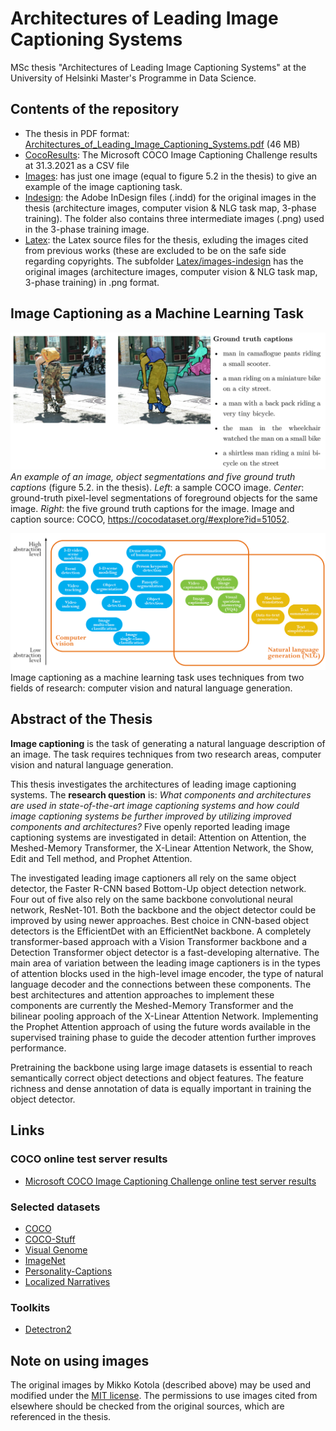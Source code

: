 # Architectures of Leading Image Captioning Systems
MSc thesis "Architectures of Leading Image Captioning Systems" at the University of Helsinki Master's Programme in Data Science.

## Contents of the repository
- The thesis in PDF format: [Architectures_of_Leading_Image_Captioning_Systems.pdf](Architectures_of_Leading_Image_Captioning_Systems.pdf) (46 MB)
- [CocoResults](/CocoResults): The Microsoft COCO Image Captioning Challenge results at 31.3.2021 as a CSV file
- [Images](Images/): has just one image (equal to figure 5.2 in the thesis) to give an example of the image captioning task.
- [Indesign](/Indesign): the Adobe InDesign files (.indd) for the original images in the thesis (architecture images, computer vision & NLG task map, 3-phase training). The folder also contains three intermediate images (.png) used in the 3-phase training image.
- [Latex](/Latex): the Latex source files for the thesis, exluding the images cited from previous works (these are excluded to be on the safe side regarding copyrights. The subfolder [Latex/images-indesign](/Latex/images-indesign) has the original images (architecture images, computer vision & NLG task map, 3-phase training) in .png format.

## Image Captioning as a Machine Learning Task
![Example image with object segmentations and captions](/Images/Figure_5_2_Sample_image_and_captions.png)
*An example of an image, object segmentations and five ground truth captions* (figure 5.2. in the thesis). *Left*: a sample COCO image. *Center*: ground-truth pixel-level segmentations of foreground objects for the same image. *Right*: the five ground truth captions for the image. Image and caption source: COCO, https://cocodataset.org/#explore?id=51052.

![Image captioning in the fields of computer vision and natural language generation](/Latex/images-indesign/Task_map.png)
Image captioning as a machine learning task uses techniques from two fields of research: computer vision and natural language generation.

## Abstract of the Thesis
**Image captioning** is the task of generating a natural language description of an image. The task requires techniques from two research areas, computer vision and natural language generation.

This thesis investigates the architectures of leading image captioning systems. The **research question** is: *What components and architectures are used in state-of-the-art image captioning systems and how could image captioning systems be further improved by utilizing improved components and architectures?* Five openly reported leading image captioning systems are investigated in detail: Attention on Attention, the Meshed-Memory Transformer, the X-Linear Attention Network, the Show, Edit and Tell method, and Prophet Attention.

The investigated leading image captioners all rely on the same object detector, the Faster R-CNN based Bottom-Up object detection network. Four out of five also rely on the same backbone convolutional neural network, ResNet-101. Both the backbone and the object detector could be improved by using newer approaches. Best choice in CNN-based object detectors is the EfficientDet with an EfficientNet backbone. A completely transformer-based approach with a Vision Transformer backbone and a Detection Transformer object detector is a fast-developing alternative. The main area of variation between the leading image captioners is in the types of attention blocks used in the high-level image encoder, the type of natural language decoder and the connections between these components. The best architectures and attention approaches to implement these components are currently the Meshed-Memory Transformer and the bilinear pooling approach of the X-Linear Attention Network. Implementing the Prophet Attention approach of using the future words available in the supervised training phase to guide the decoder attention further improves performance.

Pretraining the backbone using large image datasets is essential to reach semantically correct object detections and object features. The feature richness and dense annotation of data is equally important in training the object detector.

## Links
### COCO online test server results
- [Microsoft COCO Image Captioning Challenge online test server results](https://competitions.codalab.org/competitions/3221#results)

### Selected datasets
- [COCO](https://cocodataset.org/#home)
- [COCO-Stuff](https://github.com/nightrome/cocostuff)
- [Visual Genome](https://visualgenome.org/)
- [ImageNet](https://www.image-net.org/) 
- [Personality-Captions](https://parl.ai/projects/personality_captions/)
- [Localized Narratives](https://google.github.io/localized-narratives/)

### Toolkits
- [Detectron2](https://github.com/facebookresearch/detectron2)

## Note on using images
The original images by Mikko Kotola (described above) may be used and modified under the [MIT license](LICENSE). The permissions to use images cited from elsewhere should be checked from the original sources, which are referenced in the thesis.